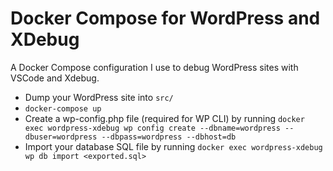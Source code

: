 # Docker Compose for WordPress and XDebug

A Docker Compose configuration I use to debug WordPress sites with VSCode and Xdebug.

* Dump your WordPress site into `src/` 
* `docker-compose up`
* Create a wp-config.php file (required for WP CLI) by running  `docker exec wordpress-xdebug wp config create --dbname=wordpress --dbuser=wordpress --dbpass=wordpress --dbhost=db`
* Import your database SQL file by running `docker exec wordpress-xdebug wp db import <exported.sql>`

